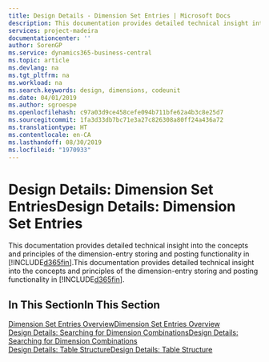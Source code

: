 ```yaml
---
title: Design Details - Dimension Set Entries | Microsoft Docs
description: This documentation provides detailed technical insight into the concepts and principles that are used to redesign the dimension entry storing and posting feature.
services: project-madeira
documentationcenter: ''
author: SorenGP
ms.service: dynamics365-business-central
ms.topic: article
ms.devlang: na
ms.tgt_pltfrm: na
ms.workload: na
ms.search.keywords: design, dimensions, codeunit
ms.date: 04/01/2019
ms.author: sgroespe
ms.openlocfilehash: c97a03d9ce458cefe094b711bfe62a4b3c8e25d7
ms.sourcegitcommit: 1fa3d33db7bc71e3a27c826308a80ff24a436a72
ms.translationtype: HT
ms.contentlocale: en-CA
ms.lasthandoff: 08/30/2019
ms.locfileid: "1970933"
---
```

# <a name="design-details-dimension-set-entries"></a><span data-ttu-id="fd4bf-103">Design Details: Dimension Set Entries</span><span class="sxs-lookup"><span data-stu-id="fd4bf-103">Design Details: Dimension Set Entries</span></span>
<span data-ttu-id="fd4bf-104">This documentation provides detailed technical insight into the concepts and principles of the dimension-entry storing and posting functionality in [!INCLUDE[d365fin](includes/d365fin_md.md)].</span><span class="sxs-lookup"><span data-stu-id="fd4bf-104">This documentation provides detailed technical insight into the concepts and principles of the dimension-entry storing and posting functionality in [!INCLUDE[d365fin](includes/d365fin_md.md)].</span></span>

## <a name="in-this-section"></a><span data-ttu-id="fd4bf-105">In This Section</span><span class="sxs-lookup"><span data-stu-id="fd4bf-105">In This Section</span></span>  
[<span data-ttu-id="fd4bf-106">Dimension Set Entries Overview</span><span class="sxs-lookup"><span data-stu-id="fd4bf-106">Dimension Set Entries Overview</span></span>](design-details-dimension-set-entries-overview.md)  
[<span data-ttu-id="fd4bf-107">Design Details: Searching for Dimension Combinations</span><span class="sxs-lookup"><span data-stu-id="fd4bf-107">Design Details: Searching for Dimension Combinations</span></span>](design-details-searching-for-dimension-combinations.md)  
[<span data-ttu-id="fd4bf-108">Design Details: Table Structure</span><span class="sxs-lookup"><span data-stu-id="fd4bf-108">Design Details: Table Structure</span></span>](design-details-table-structure.md)  
